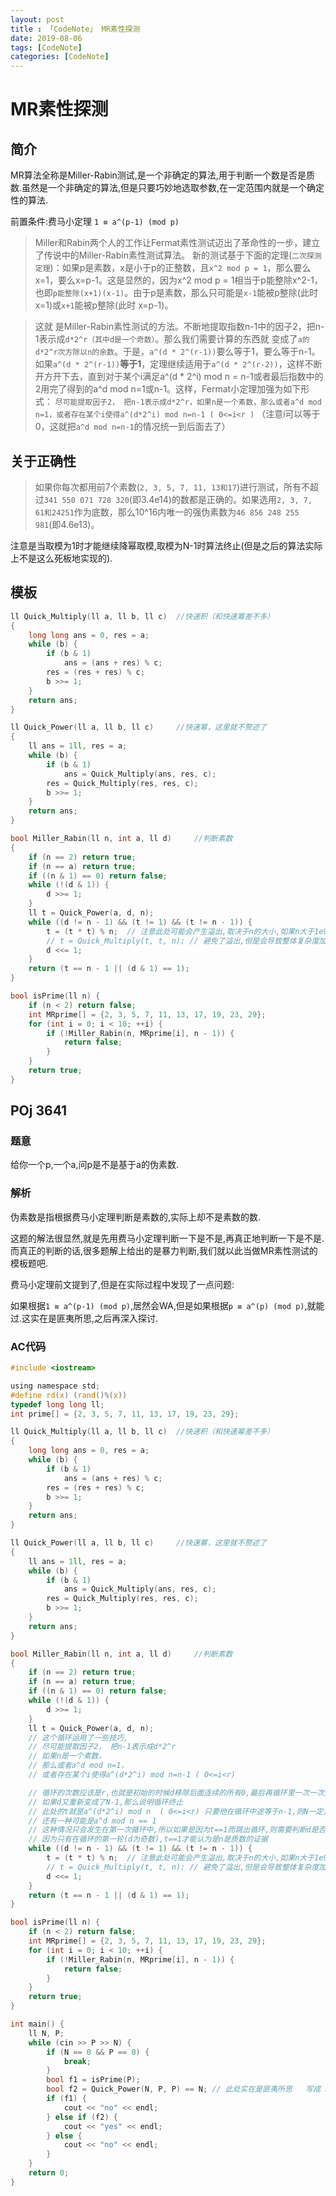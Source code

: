 ```yaml
---
layout: post
title : 「CodeNote」 MR素性探测
date: 2019-08-06
tags: [CodeNote]
categories: [CodeNote]
---
```


# MR素性探测

## 简介

MR算法全称是Miller-Rabin测试,是一个非确定的算法,用于判断一个数是否是质数.虽然是一个非确定的算法,但是只要巧妙地选取参数,在一定范围内就是一个确定性的算法.



前置条件:费马小定理 `1 ≡ a^(p-1) (mod p)`

> Miller和Rabin两个人的工作让Fermat素性测试迈出了革命性的一步，建立了传说中的Miller-Rabin素性测试算法。 新的测试基于下面的定理(`二次探测定理`)：如果p是素数，x是小于p的正整数，且`x^2 mod p = 1`，那么要么x=1，要么x=p-1。这是显然的，因为x^2 mod p = 1相当于p能整除x^2-1，也即`p能整除(x+1)(x-1)`。由于p是素数，那么只可能是`x-1`能被p整除(此时x=1)或`x+1`能被p整除(此时 x=p-1)。

>这就 是Miller-Rabin素性测试的方法。不断地提取指数n-1中的因子2，把n-1表示成`d*2^r（其中d是一个奇数）`。那么我们需要计算的东西就 变成了`a的d*2^r次方除以n的余数`。于是，`a^(d * 2^(r-1))`要么等于1，要么等于n-1。如果`a^(d * 2^(r-1))`**等于1**，定理继续适用于`a^(d * 2^(r-2))`，这样不断开方开下去，直到对于某个i满足a^(d * 2^i) mod n = n-1或者最后指数中的2用完了得到的a^d mod n=1或n-1。这样，Fermat小定理加强为如下形式：
>    `尽可能提取因子2， 把n-1表示成d*2^r，如果n是一个素数，那么或者a^d mod n=1，或者存在某个i使得a^(d*2^i) mod n=n-1 ( 0<=i<r )` （注意i可以等于0，这就把`a^d mod n=n-1`的情况统一到后面去了）

## 关于正确性

> 如果你每次都用前7个素数(`2, 3, 5, 7, 11, 13和17`)进行测试，所有不超过`341 550 071 728 320`(即3.4e14)的数都是正确的。如果选用`2, 3, 7, 61和24251`作为底数，那么10^16内唯一的强伪素数为`46 856 248 255 981`(即4.6e13)。

注意是当取模为1时才能继续降幂取模,取模为N-1时算法终止(但是之后的算法实际上不是这么死板地实现的).

## 模板

```c
ll Quick_Multiply(ll a, ll b, ll c)  //快速积（和快速幂差不多）
{
    long long ans = 0, res = a;
    while (b) {
        if (b & 1)
            ans = (ans + res) % c;
        res = (res + res) % c;
        b >>= 1;
    }
    return ans;
}

ll Quick_Power(ll a, ll b, ll c)     //快速幂，这里就不赘述了
{
    ll ans = 1ll, res = a;
    while (b) {
        if (b & 1)
            ans = Quick_Multiply(ans, res, c);
        res = Quick_Multiply(res, res, c);
        b >>= 1;
    }
    return ans;
}

bool Miller_Rabin(ll n, int a, ll d)     //判断素数
{
    if (n == 2) return true;
    if (n == a) return true;
    if ((n & 1) == 0) return false;
    while (!(d & 1)) {
        d >>= 1;
    }
    ll t = Quick_Power(a, d, n);
    while ((d != n - 1) && (t != 1) && (t != n - 1)) {
        t = (t * t) % n;  // 注意此处可能会产生溢出,取决于n的大小,如果n大于1e9,估计就gg
        // t = Quick_Multiply(t, t, n); // 避免了溢出,但是会导致整体复杂度加一个Log1e18,大概是60左右的常数
        d <<= 1;
    }
    return (t == n - 1 || (d & 1) == 1);
}

bool isPrime(ll n) {
    if (n < 2) return false;
    int MRprime[] = {2, 3, 5, 7, 11, 13, 17, 19, 23, 29};
    for (int i = 0; i < 10; ++i) {
        if (!Miller_Rabin(n, MRprime[i], n - 1)) {
            return false;
        }
    }
    return true;
}
```



## POj 3641

### 题意

给你一个p,一个a,问p是不是基于a的伪素数.

### 解析

伪素数是指根据费马小定理判断是素数的,实际上却不是素数的数.

这题的解法很显然,就是先用费马小定理判断一下是不是,再真正地判断一下是不是.而真正的判断的话,很多题解上给出的是暴力判断,我们就以此当做MR素性测试的模板题吧.

费马小定理前文提到了,但是在实际过程中发现了一点问题:

如果根据`1 ≡ a^(p-1) (mod p)`,居然会WA,但是如果根据`p ≡ a^(p) (mod p)`,就能过.这实在是匪夷所思,之后再深入探讨.

### AC代码

```c
#include <iostream>

using namespace std;
#define rd(x) (rand()%(x))
typedef long long ll;
int prime[] = {2, 3, 5, 7, 11, 13, 17, 19, 23, 29};

ll Quick_Multiply(ll a, ll b, ll c)  //快速积（和快速幂差不多）
{
    long long ans = 0, res = a;
    while (b) {
        if (b & 1)
            ans = (ans + res) % c;
        res = (res + res) % c;
        b >>= 1;
    }
    return ans;
}

ll Quick_Power(ll a, ll b, ll c)     //快速幂，这里就不赘述了
{
    ll ans = 1ll, res = a;
    while (b) {
        if (b & 1)
            ans = Quick_Multiply(ans, res, c);
        res = Quick_Multiply(res, res, c);
        b >>= 1;
    }
    return ans;
}

bool Miller_Rabin(ll n, int a, ll d)     //判断素数
{
    if (n == 2) return true;
    if (n == a) return true;
    if ((n & 1) == 0) return false;
    while (!(d & 1)) {
        d >>= 1;
    }
    ll t = Quick_Power(a, d, n);
    // 这个循环运用了一些技巧,
    // 尽可能提取因子2， 把n-1表示成d*2^r
    // 如果n是一个素数，
    // 那么或者a^d mod n=1，
    // 或者存在某个i使得a^(d*2^i) mod n=n-1 ( 0<=i<r)

    // 循环的次数应该是r,也就是初始的时候d移除后面连续的所有0,最后再循环里一次一次挪回来
    // 如果d又重新变成了N-1,那么说明循环终止
    // 此处的t就是a^(d*2^i) mod n  ( 0<=i<r) 只要他在循环中途等于n-1,则N一定是质数
    // 还有一种可能是a^d mod n == 1
    // 这种情况只会发生在第一次循环中,所以如果是因为t==1而跳出循环,则需要判断d是否是奇数
    // 因为只有在循环的第一轮(d为奇数),t==1才能认为是n是质数的证据
    while ((d != n - 1) && (t != 1) && (t != n - 1)) {
        t = (t * t) % n;  // 注意此处可能会产生溢出,取决于n的大小,如果n大于1e9,估计就gg
        // t = Quick_Multiply(t, t, n); // 避免了溢出,但是会导致整体复杂度加一个Log1e18,大概是60左右的常数
        d <<= 1;
    }
    return (t == n - 1 || (d & 1) == 1);
}

bool isPrime(ll n) {
    if (n < 2) return false;
    int MRprime[] = {2, 3, 5, 7, 11, 13, 17, 19, 23, 29};
    for (int i = 0; i < 10; ++i) {
        if (!Miller_Rabin(n, MRprime[i], n - 1)) {
            return false;
        }
    }
    return true;
}

int main() {
    ll N, P;
    while (cin >> P >> N) {
        if (N == 0 && P == 0) {
            break;
        }
        bool f1 = isPrime(P);
        bool f2 = Quick_Power(N, P, P) == N; // 此处实在是匪夷所思   写成 N^(P-1) == 1 (mod P) 就会WA,但是这样写就没问题
        if (f1) {
            cout << "no" << endl;
        } else if (f2) {
            cout << "yes" << endl;
        } else {
            cout << "no" << endl;
        }
    }
    return 0;
}
```



